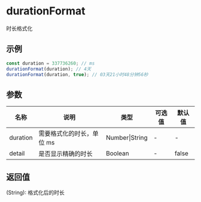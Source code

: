 # durationFormat

时长格式化

## 示例

```js
const duration = 337736260; // ms
durationFormat(duration); // 4天
durationFormat(duration, true); // 03天21小时48分钟56秒
```

## 参数

| 名称     | 说明                      | 类型           | 可选值 | 默认值 |
| -------- | ------------------------- | -------------- | ------ | ------ |
| duration | 需要格式化的时长，单位 ms | Number\|String | -      | -      |
| detail   | 是否显示精确的时长        | Boolean        | -      | false  |

## 返回值

(String): 格式化后的时长
